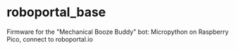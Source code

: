 # roboportal_base
Firmware for the "Mechanical Booze Buddy" bot: Micropython on Raspberry Pico, connect to roboportal.io
